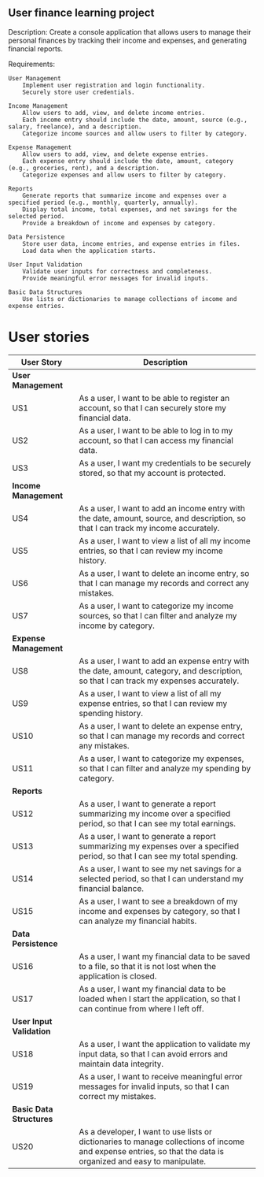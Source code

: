 ## User finance learning project

Description: Create a console application that allows users to manage their personal finances by tracking their income and expenses, and generating financial reports.

Requirements:

    User Management
        Implement user registration and login functionality.
        Securely store user credentials.

    Income Management
        Allow users to add, view, and delete income entries.
        Each income entry should include the date, amount, source (e.g., salary, freelance), and a description.
        Categorize income sources and allow users to filter by category.

    Expense Management
        Allow users to add, view, and delete expense entries.
        Each expense entry should include the date, amount, category (e.g., groceries, rent), and a description.
        Categorize expenses and allow users to filter by category.

    Reports
        Generate reports that summarize income and expenses over a specified period (e.g., monthly, quarterly, annually).
        Display total income, total expenses, and net savings for the selected period.
        Provide a breakdown of income and expenses by category.

    Data Persistence
        Store user data, income entries, and expense entries in files.
        Load data when the application starts.

    User Input Validation
        Validate user inputs for correctness and completeness.
        Provide meaningful error messages for invalid inputs.

    Basic Data Structures
        Use lists or dictionaries to manage collections of income and expense entries.




# User stories 

| **User Story** | **Description** |
|----------------|------------------|
| **User Management** | |
| US1 | As a user, I want to be able to register an account, so that I can securely store my financial data. |
| US2 | As a user, I want to be able to log in to my account, so that I can access my financial data. |
| US3 | As a user, I want my credentials to be securely stored, so that my account is protected. |
| **Income Management** | |
| US4 | As a user, I want to add an income entry with the date, amount, source, and description, so that I can track my income accurately. |
| US5 | As a user, I want to view a list of all my income entries, so that I can review my income history. |
| US6 | As a user, I want to delete an income entry, so that I can manage my records and correct any mistakes. |
| US7 | As a user, I want to categorize my income sources, so that I can filter and analyze my income by category. |
| **Expense Management** | |
| US8 | As a user, I want to add an expense entry with the date, amount, category, and description, so that I can track my expenses accurately. |
| US9 | As a user, I want to view a list of all my expense entries, so that I can review my spending history. |
| US10 | As a user, I want to delete an expense entry, so that I can manage my records and correct any mistakes. |
| US11 | As a user, I want to categorize my expenses, so that I can filter and analyze my spending by category. |
| **Reports** | |
| US12 | As a user, I want to generate a report summarizing my income over a specified period, so that I can see my total earnings. |
| US13 | As a user, I want to generate a report summarizing my expenses over a specified period, so that I can see my total spending. |
| US14 | As a user, I want to see my net savings for a selected period, so that I can understand my financial balance. |
| US15 | As a user, I want to see a breakdown of my income and expenses by category, so that I can analyze my financial habits. |
| **Data Persistence** | |
| US16 | As a user, I want my financial data to be saved to a file, so that it is not lost when the application is closed. |
| US17 | As a user, I want my financial data to be loaded when I start the application, so that I can continue from where I left off. |
| **User Input Validation** | |
| US18 | As a user, I want the application to validate my input data, so that I can avoid errors and maintain data integrity. |
| US19 | As a user, I want to receive meaningful error messages for invalid inputs, so that I can correct my mistakes. |
| **Basic Data Structures** | |
| US20 | As a developer, I want to use lists or dictionaries to manage collections of income and expense entries, so that the data is organized and easy to manipulate. |